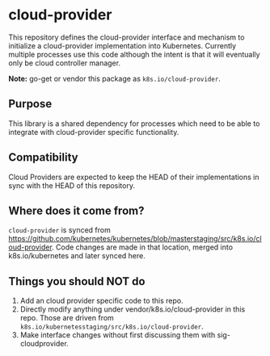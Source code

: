 # cloud-provider

This repository defines the cloud-provider interface and mechanism to initialize
a cloud-provider implementation into Kubernetes. Currently multiple processes
use this code although the intent is that it will eventually only be cloud
controller manager.

**Note:** go-get or vendor this package as `k8s.io/cloud-provider`.

## Purpose

This library is a shared dependency for processes which need to be able to
integrate with cloud-provider specific functionality.

## Compatibility

Cloud Providers are expected to keep the HEAD of their implementations in sync
with the HEAD of this repository.

## Where does it come from?

`cloud-provider` is synced from
https://github.com/kubernetes/kubernetes/blob/masterstaging/src/k8s.io/cloud-provider.
Code changes are made in that location, merged into k8s.io/kubernetes and
later synced here.

## Things you should NOT do

 1. Add an cloud provider specific code to this repo.
 2. Directly modify anything under vendor/k8s.io/cloud-provider in this repo. Those are driven from `k8s.io/kubernetesstaging/src/k8s.io/cloud-provider`.
 3. Make interface changes without first discussing them with
    sig-cloudprovider.
